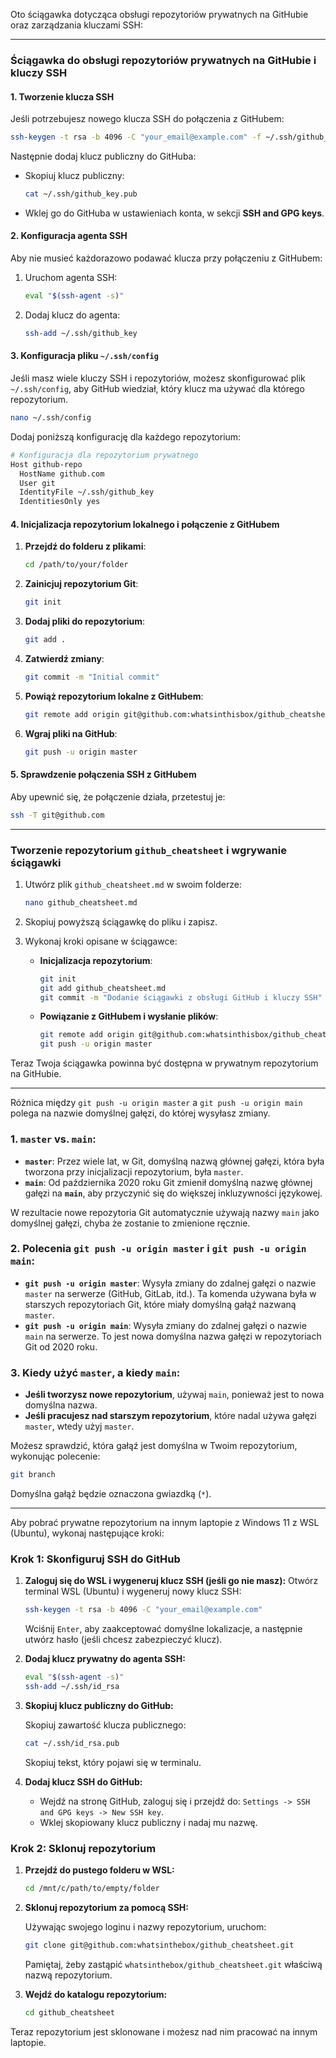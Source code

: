Oto ściągawka dotycząca obsługi repozytoriów prywatnych na GitHubie oraz zarządzania kluczami SSH:

---

### **Ściągawka do obsługi repozytoriów prywatnych na GitHubie i kluczy SSH**

#### **1. Tworzenie klucza SSH**

Jeśli potrzebujesz nowego klucza SSH do połączenia z GitHubem:

```bash
ssh-keygen -t rsa -b 4096 -C "your_email@example.com" -f ~/.ssh/github_key
```

Następnie dodaj klucz publiczny do GitHuba:
- Skopiuj klucz publiczny:
  ```bash
  cat ~/.ssh/github_key.pub
  ```
- Wklej go do GitHuba w ustawieniach konta, w sekcji **SSH and GPG keys**.

#### **2. Konfiguracja agenta SSH**

Aby nie musieć każdorazowo podawać klucza przy połączeniu z GitHubem:

1. Uruchom agenta SSH:
   ```bash
   eval "$(ssh-agent -s)"
   ```

2. Dodaj klucz do agenta:
   ```bash
   ssh-add ~/.ssh/github_key
   ```

#### **3. Konfiguracja pliku `~/.ssh/config`**

Jeśli masz wiele kluczy SSH i repozytoriów, możesz skonfigurować plik `~/.ssh/config`, aby GitHub wiedział, który klucz ma używać dla którego repozytorium.

```bash
nano ~/.ssh/config
```

Dodaj poniższą konfigurację dla każdego repozytorium:

```bash
# Konfiguracja dla repozytorium prywatnego
Host github-repo
  HostName github.com
  User git
  IdentityFile ~/.ssh/github_key
  IdentitiesOnly yes
```

#### **4. Inicjalizacja repozytorium lokalnego i połączenie z GitHubem**

1. **Przejdź do folderu z plikami**:
   ```bash
   cd /path/to/your/folder
   ```

2. **Zainicjuj repozytorium Git**:
   ```bash
   git init
   ```

3. **Dodaj pliki do repozytorium**:
   ```bash
   git add .
   ```

4. **Zatwierdź zmiany**:
   ```bash
   git commit -m "Initial commit"
   ```

5. **Powiąż repozytorium lokalne z GitHubem**:
   ```bash
   git remote add origin git@github.com:whatsinthisbox/github_cheatsheet.git
   ```

6. **Wgraj pliki na GitHub**:
   ```bash
   git push -u origin master
   ```

#### **5. Sprawdzenie połączenia SSH z GitHubem**

Aby upewnić się, że połączenie działa, przetestuj je:

```bash
ssh -T git@github.com
```

---

### Tworzenie repozytorium `github_cheatsheet` i wgrywanie ściągawki

1. Utwórz plik `github_cheatsheet.md` w swoim folderze:
   ```bash
   nano github_cheatsheet.md
   ```

2. Skopiuj powyższą ściągawkę do pliku i zapisz.

3. Wykonaj kroki opisane w ściągawce:
   - **Inicjalizacja repozytorium**:
     ```bash
     git init
     git add github_cheatsheet.md
     git commit -m "Dodanie ściągawki z obsługi GitHub i kluczy SSH"
     ```

   - **Powiązanie z GitHubem i wysłanie plików**:
     ```bash
     git remote add origin git@github.com:whatsinthisbox/github_cheatsheet.git
     git push -u origin master
     ```

Teraz Twoja ściągawka powinna być dostępna w prywatnym repozytorium na GitHubie.

---
Różnica między `git push -u origin master` a `git push -u origin main` polega na nazwie domyślnej gałęzi, do której wysyłasz zmiany.

### 1. **`master` vs. `main`**:
- **`master`**: Przez wiele lat, w Git, domyślną nazwą głównej gałęzi, która była tworzona przy inicjalizacji repozytorium, była `master`.
- **`main`**: Od października 2020 roku Git zmienił domyślną nazwę głównej gałęzi na **`main`**, aby przyczynić się do większej inkluzywności językowej.

W rezultacie nowe repozytoria Git automatycznie używają nazwy `main` jako domyślnej gałęzi, chyba że zostanie to zmienione ręcznie.

### 2. **Polecenia `git push -u origin master` i `git push -u origin main`**:
- **`git push -u origin master`**: Wysyła zmiany do zdalnej gałęzi o nazwie `master` na serwerze (GitHub, GitLab, itd.). Ta komenda używana była w starszych repozytoriach Git, które miały domyślną gałąź nazwaną `master`.
- **`git push -u origin main`**: Wysyła zmiany do zdalnej gałęzi o nazwie `main` na serwerze. To jest nowa domyślna nazwa gałęzi w repozytoriach Git od 2020 roku.

### 3. **Kiedy użyć `master`, a kiedy `main`**:
- **Jeśli tworzysz nowe repozytorium**, używaj `main`, ponieważ jest to nowa domyślna nazwa.
- **Jeśli pracujesz nad starszym repozytorium**, które nadal używa gałęzi `master`, wtedy użyj `master`.
  
Możesz sprawdzić, która gałąź jest domyślna w Twoim repozytorium, wykonując polecenie:

```bash
git branch
```

Domyślna gałąź będzie oznaczona gwiazdką (`*`).

---

Aby pobrać prywatne repozytorium na innym laptopie z Windows 11 z WSL (Ubuntu), wykonaj następujące kroki:

### Krok 1: Skonfiguruj SSH do GitHub

1. **Zaloguj się do WSL i wygeneruj klucz SSH (jeśli go nie masz):**
   Otwórz terminal WSL (Ubuntu) i wygeneruj nowy klucz SSH:

   ```bash
   ssh-keygen -t rsa -b 4096 -C "your_email@example.com"
   ```

   Wciśnij `Enter`, aby zaakceptować domyślne lokalizacje, a następnie utwórz hasło (jeśli chcesz zabezpieczyć klucz).

2. **Dodaj klucz prywatny do agenta SSH:**

   ```bash
   eval "$(ssh-agent -s)"
   ssh-add ~/.ssh/id_rsa
   ```

3. **Skopiuj klucz publiczny do GitHub:**

   Skopiuj zawartość klucza publicznego:

   ```bash
   cat ~/.ssh/id_rsa.pub
   ```

   Skopiuj tekst, który pojawi się w terminalu.

4. **Dodaj klucz SSH do GitHub:**
   - Wejdź na stronę GitHub, zaloguj się i przejdź do: `Settings -> SSH and GPG keys -> New SSH key`.
   - Wklej skopiowany klucz publiczny i nadaj mu nazwę.

### Krok 2: Sklonuj repozytorium

1. **Przejdź do pustego folderu w WSL:**

   ```bash
   cd /mnt/c/path/to/empty/folder
   ```

2. **Sklonuj repozytorium za pomocą SSH:**

   Używając swojego loginu i nazwy repozytorium, uruchom:

   ```bash
   git clone git@github.com:whatsinthebox/github_cheatsheet.git
   ```

   Pamiętaj, żeby zastąpić `whatsinthebox/github_cheatsheet.git` właściwą nazwą repozytorium.

3. **Wejdź do katalogu repozytorium:**

   ```bash
   cd github_cheatsheet
   ```

Teraz repozytorium jest sklonowane i możesz nad nim pracować na innym laptopie.
